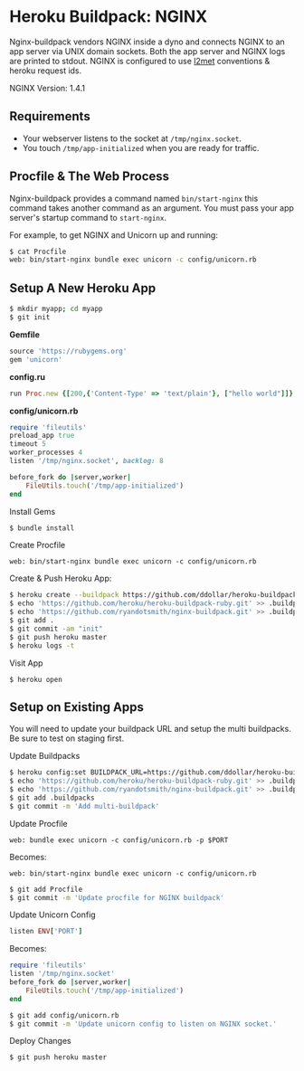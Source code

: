 # Heroku Buildpack: NGINX

Nginx-buildpack vendors NGINX inside a dyno and connects NGINX to an app server via UNIX domain sockets. Both the app server and NGINX logs are printed to stdout. NGINX is configured to use [l2met](https://github.com/ryandotsmith/l2met) conventions & heroku request ids.

NGINX Version: 1.4.1

## Requirements

* Your webserver listens to the socket at `/tmp/nginx.socket`.
* You touch `/tmp/app-initialized` when you are ready for traffic.

## Procfile & The Web Process

Nginx-buildpack provides a command named `bin/start-nginx` this command takes another command as an argument. You must pass your app server's startup command to `start-nginx`.

For example, to get NGINX and Unicorn up and running:

```bash
$ cat Procfile
web: bin/start-nginx bundle exec unicorn -c config/unicorn.rb
```

## Setup A New Heroku App

```bash
$ mkdir myapp; cd myapp
$ git init
```

**Gemfile**
```ruby
source 'https://rubygems.org'
gem 'unicorn'
```

**config.ru**
```ruby
run Proc.new {[200,{'Content-Type' => 'text/plain'}, ["hello world"]]}
```

**config/unicorn.rb**
```ruby
require 'fileutils'
preload_app true
timeout 5
worker_processes 4
listen '/tmp/nginx.socket', backlog: 8

before_fork do |server,worker|
	FileUtils.touch('/tmp/app-initialized')
end
```

Install Gems
```bash
$ bundle install
```

Create Procfile
```
web: bin/start-nginx bundle exec unicorn -c config/unicorn.rb
```

Create & Push Heroku App:
```bash
$ heroku create --buildpack https://github.com/ddollar/heroku-buildpack-multi.git
$ echo 'https://github.com/heroku/heroku-buildpack-ruby.git' >> .buildpacks
$ echo 'https://github.com/ryandotsmith/nginx-buildpack.git' >> .buildpacks
$ git add .
$ git commit -am "init"
$ git push heroku master
$ heroku logs -t
```

Visit App
```
$ heroku open
```

## Setup on Existing Apps

You will need to update your buildpack URL and setup the multi buildpacks. Be sure to test on staging first.

Update Buildpacks
```bash
$ heroku config:set BUILDPACK_URL=https://github.com/ddollar/heroku-buildpack-multi.git
$ echo 'https://github.com/heroku/heroku-buildpack-ruby.git' >> .buildpacks
$ echo 'https://github.com/ryandotsmith/nginx-buildpack.git' >> .buildpacks
$ git add .buildpacks
$ git commit -m 'Add multi-buildpack'
```

Update Procfile
```
web: bundle exec unicorn -c config/unicorn.rb -p $PORT
```
Becomes:
```
web: bin/start-nginx bundle exec unicorn -c config/unicorn.rb
```
```bash
$ git add Procfile
$ git commit -m 'Update procfile for NGINX buildpack'
```

Update Unicorn Config

```ruby
listen ENV['PORT']
```
Becomes:
```ruby
require 'fileutils'
listen '/tmp/nginx.socket'
before_fork do |server,worker|
	FileUtils.touch('/tmp/app-initialized')
end
```
```bash
$ git add config/unicorn.rb
$ git commit -m 'Update unicorn config to listen on NGINX socket.'
```

Deploy Changes
```bash
$ git push heroku master
```
